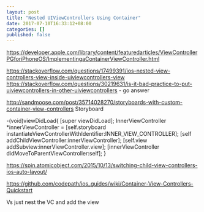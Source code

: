 ```yaml
---
layout: post
title: "Nested UIViewControllers Using Container"
date: 2017-07-10T16:33:12+08:00
categories: []
published: false
---
```


https://developer.apple.com/library/content/featuredarticles/ViewControllerPGforiPhoneOS/ImplementingaContainerViewController.html

https://stackoverflow.com/questions/17499391/ios-nested-view-controllers-view-inside-uiviewcontrollers-view
https://stackoverflow.com/questions/30219631/is-it-bad-practice-to-put-uiviewcontrollers-in-other-uiviewcontrollers - go answer

http://sandmoose.com/post/35714028270/storyboards-with-custom-container-view-controllers
Storyboard

-(void)viewDidLoad{
     [super viewDidLoad];
     InnerViewController *innerViewController = [self.storyboard instantiateViewControllerWithIdentifier:INNER_VIEW_CONTROLLER];
     [self addChildViewController:innerViewController];
     [self.view addSubview:innerViewController.view];
     [innerViewController didMoveToParentViewController:self];
}

https://spin.atomicobject.com/2015/10/13/switching-child-view-controllers-ios-auto-layout/

https://github.com/codepath/ios_guides/wiki/Container-View-Controllers-Quickstart

Vs just nest the VC and add the view
